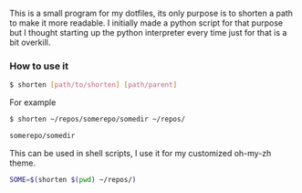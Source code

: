 This is a small program for my dotfiles, its only purpose is to shorten a path to make it more readable. I initially made a python script for that purpose but I thought starting up the python interpreter every time just for that is a bit overkill.

### How to use it
```sh
$ shorten [path/to/shorten] [path/parent]
```
For example
```sh
$ shorten ~/repos/somerepo/somedir ~/repos/

somerepo/somedir
```

This can be used in shell scripts, I use it for my customized oh-my-zh theme.

```sh
SOME=$(shorten $(pwd) ~/repos/)
```
